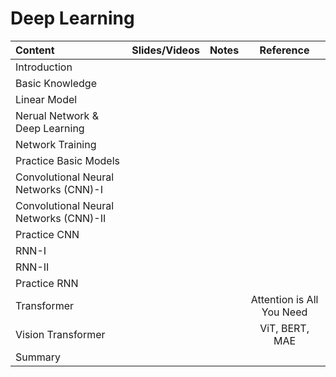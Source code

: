 # Deep Learning

 | Content                   | Slides/Videos   | Notes | Reference |
 |:-----------               |:----------------:|:----------------:|:----------------:|   
 | Introduction                   | |  |  |
 | Basic Knowledge                | |  |  |
 | Linear Model                   | |  |  |
 | Nerual Network & Deep Learning | |  |  |
 | Network Training               | |  |  |
 | Practice Basic Models          | |  |  |
 | Convolutional Neural Networks (CNN)-I  | |  |  |
 | Convolutional Neural Networks (CNN)-II | |  |  |
 | Practice CNN                   | |  |  |
 | RNN-I                          | |  |  |
 | RNN-II                         | |  |  |
 | Practice RNN                   | |  |  |
 | Transformer                    | |  |Attention is All You Need |
 | Vision Transformer             | |  |ViT, BERT, MAE|
 | Summary                        | |  |  |
